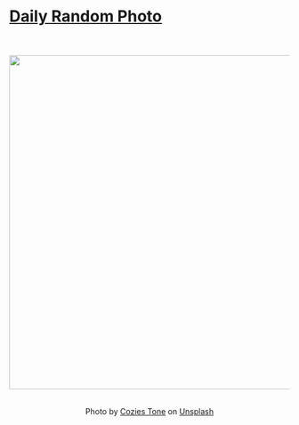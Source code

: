 # [Daily Random Photo](https://www.dailyrandomphoto.com/)

<div align="center">
  <br>
  <br>
  <a href="https://www.dailyrandomphoto.com/p/2020/2020-12-30/"><img src="https://images.unsplash.com/photo-1606834843317-195f8e26a8da?crop=entropy&cs=tinysrgb&fit=max&fm=jpg&ixid=MXw3NzUwOHwwfDF8cmFuZG9tfHx8fHx8fHw&ixlib=rb-1.2.1&q=80&w=1080" width="600px"></a>
  <br>
  <br>
  <p class="has-text-grey">Photo by <a href="https://unsplash.com/@coziestone?utm_source=Daily%20Random%20Photo&amp;utm_medium=referral" target="_blank" rel="noopener noreferrer">Cozies Tone</a> on <a href="https://unsplash.com/photos/pRy07yecWt8?utm_source=Daily%20Random%20Photo&amp;utm_medium=referral" target="_blank" rel="noopener noreferrer">Unsplash</a></p>
</div>
